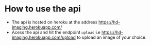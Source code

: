 # How to use the api
* The api is hosted on heroku at the address https://hd-imaging.herokuapp.com/
* Acess the api and hit the endpoint `upload` i.e https://hd-imaging.herokuapp.com/upload to upload an image of your choice. 
